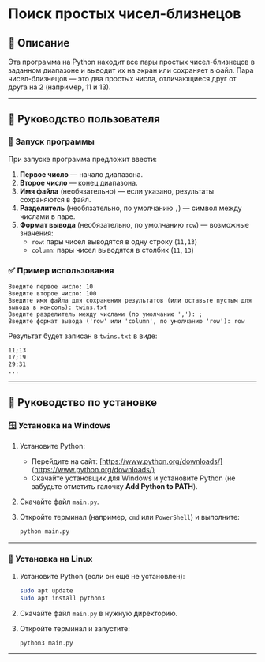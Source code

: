 # Поиск простых чисел-близнецов

## 📌 Описание
Эта программа на Python находит все пары простых чисел-близнецов в заданном диапазоне и выводит их на экран или сохраняет в файл. Пара чисел-близнецов — это два простых числа, отличающиеся друг от друга на 2 (например, 11 и 13).

---

## 📘 Руководство пользователя

### 🚀 Запуск программы
При запуске программа предложит ввести:

1. **Первое число** — начало диапазона.
2. **Второе число** — конец диапазона.
3. **Имя файла** (необязательно) — если указано, результаты сохраняются в файл.
4. **Разделитель** (необязательно, по умолчанию `,`) — символ между числами в паре.
5. **Формат вывода** (необязательно, по умолчанию `row`) — возможные значения:
   - `row`: пары чисел выводятся в одну строку (`11,13`)
   - `column`: пары чисел выводятся в столбик (`11`, `13`)

### ✅ Пример использования

```
Введите первое число: 10
Введите второе число: 100
Введите имя файла для сохранения результатов (или оставьте пустым для вывода в консоль): twins.txt
Введите разделитель между числами (по умолчанию ','): ;
Введите формат вывода ('row' или 'column', по умолчанию 'row'): row
```

Результат будет записан в `twins.txt` в виде:
```
11;13
17;19
29;31
...
```

---

## 💾 Руководство по установке

### 🪟 Установка на Windows

1. Установите Python:
   - Перейдите на сайт: [https://www.python.org/downloads/](https://www.python.org/downloads/)
   - Скачайте установщик для Windows и установите Python (не забудьте отметить галочку **Add Python to PATH**).

2. Скачайте файл `main.py`.

3. Откройте терминал (например, `cmd` или `PowerShell`) и выполните:
   ```bash
   python main.py
   ```

---

### 🐧 Установка на Linux

1. Установите Python (если он ещё не установлен):
   ```bash
   sudo apt update
   sudo apt install python3
   ```

2. Скачайте файл `main.py` в нужную директорию.

3. Откройте терминал и запустите:
   ```bash
   python3 main.py
   ```

---
